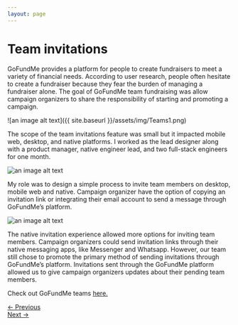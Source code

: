 ```yaml
---
layout: page
---
```



# Team invitations


GoFundMe provides a platform for people to create fundraisers to meet a variety of financial needs. According to user research, people often hesitate to create a fundraiser because they fear the burden of managing a fundraiser alone. The goal of GoFundMe team fundraising was allow campaign organizers to share the responsibility of starting and promoting a campaign.

![an image alt text]({{ site.baseurl }}/assets/img/Teams1.png)

The scope of the team invitations feature was small but it impacted mobile web, desktop, and native platforms. I worked as the lead designer along with a product manager, native engineer lead, and two full-stack engineers for one month.

![an image alt text]({{base.siteurl}}/assets/img/Teams2.png)

 My role was to design a simple process to invite team members on desktop, mobile web and native. Campaign organizer have the option of copying an invitation link or integrating their email account to send a message through GoFundMe’s platform.   

![an image alt text]({{base.siteurl}}/assets/img/Teams3.png)

The native invitation experience allowed more options for inviting team members. Campaign organizers could send invitation links through their native messaging apps, like Messenger and Whatsapp. However, our team still chose to promote the primary method of sending invitations through GoFundMe’s platform. Invitations sent through the GoFundMe platform allowed us to give campaign organizers updates about their pending team members.

Check out GoFundMe teams <a href="https://www.gofundme.com/team-fundraising" target="_blank">here. </a>

<div class="clearfix mxn2 container-sm mt4">
  <div class="col col-6">
    <a href="/projects/categories"> ← Previous</a>
  </div>

  <div class="col col-6 right-align">
    <a href="/projects/designsystem"> Next → </a>
  </div>
</div>
